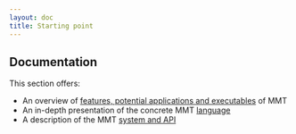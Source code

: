 ```yaml
---
layout: doc
title: Starting point
---
```


## Documentation

This section offers:

* An overview of [features, potential applications and executables](applications/) of MMT
* An in-depth presentation of the concrete MMT [language](language/)
* A description of the MMT [system and API](api/)
